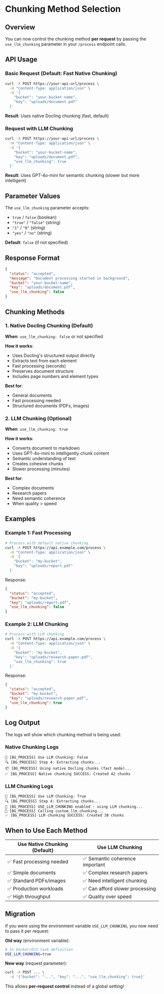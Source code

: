 # Chunking Method Selection

## Overview

You can now control the chunking method **per request** by passing the `use_llm_chunking` parameter in your `/process` endpoint calls.

## API Usage

### Basic Request (Default: Fast Native Chunking)

```bash
curl -X POST https://your-api-url/process \
  -H "Content-Type: application/json" \
  -d '{
    "bucket": "your-bucket-name",
    "key": "uploads/document.pdf"
  }'
```

**Result**: Uses native Docling chunking (fast, default)

### Request with LLM Chunking

```bash
curl -X POST https://your-api-url/process \
  -H "Content-Type: application/json" \
  -d '{
    "bucket": "your-bucket-name",
    "key": "uploads/document.pdf",
    "use_llm_chunking": true
  }'
```

**Result**: Uses GPT-4o-mini for semantic chunking (slower but more intelligent)

## Parameter Values

The `use_llm_chunking` parameter accepts:

- `true` / `false` (boolean)
- `"true"` / `"false"` (string)
- `"1"` / `"0"` (string)
- `"yes"` / `"no"` (string)

**Default**: `false` (if not specified)

## Response Format

```json
{
  "status": "accepted",
  "message": "Document processing started in background",
  "bucket": "your-bucket-name",
  "key": "uploads/document.pdf",
  "use_llm_chunking": false
}
```

## Chunking Methods

### 1. Native Docling Chunking (Default)

**When**: `use_llm_chunking: false` or not specified

**How it works**:
- Uses Docling's structured output directly
- Extracts text from each element
- Fast processing (seconds)
- Preserves document structure
- Includes page numbers and element types

**Best for**:
- General documents
- Fast processing needed
- Structured documents (PDFs, images)

### 2. LLM Chunking (Optional)

**When**: `use_llm_chunking: true`

**How it works**:
- Converts document to markdown
- Uses GPT-4o-mini to intelligently chunk content
- Semantic understanding of text
- Creates cohesive chunks
- Slower processing (minutes)

**Best for**:
- Complex documents
- Research papers
- Need semantic coherence
- When quality > speed

## Examples

### Example 1: Fast Processing

```bash
# Process with default native chunking
curl -X POST https://api.example.com/process \
  -H "Content-Type: application/json" \
  -d '{
    "bucket": "my-bucket",
    "key": "uploads/report.pdf"
  }'
```

Response:
```json
{
  "status": "accepted",
  "bucket": "my-bucket",
  "key": "uploads/report.pdf",
  "use_llm_chunking": false
}
```

### Example 2: LLM Chunking

```bash
# Process with LLM chunking
curl -X POST https://api.example.com/process \
  -H "Content-Type: application/json" \
  -d '{
    "bucket": "my-bucket",
    "key": "uploads/research-paper.pdf",
    "use_llm_chunking": true
  }'
```

Response:
```json
{
  "status": "accepted",
  "bucket": "my-bucket",
  "key": "uploads/research-paper.pdf",
  "use_llm_chunking": true
}
```

## Log Output

The logs will show which chunking method is being used:

### Native Chunking Logs
```
📄 [BG_PROCESS] Use LLM Chunking: False
🔍 [BG_PROCESS] Step 4: Extracting chunks...
📦 [BG_PROCESS] Using native Docling chunks (fast mode)...
✅ [BG_PROCESS] Native chunking SUCCESS: Created 42 chunks
```

### LLM Chunking Logs
```
📄 [BG_PROCESS] Use LLM Chunking: True
🔍 [BG_PROCESS] Step 4: Extracting chunks...
🔪 [BG_PROCESS] USE_LLM_CHUNKING enabled - using LLM chunking...
🔪 [BG_PROCESS] Calling custom_llm_chunking...
✅ [BG_PROCESS] LLM chunking SUCCESS: Created 38 chunks
```

## When to Use Each Method

| Use Native Chunking (Default) | Use LLM Chunking |
|------------------------------|------------------|
| ✅ Fast processing needed | ✅ Semantic coherence important |
| ✅ Simple documents | ✅ Complex research papers |
| ✅ Standard PDFs/images | ✅ Need intelligent chunking |
| ✅ Production workloads | ✅ Can afford slower processing |
| ✅ High throughput | ✅ Quality over speed |

## Migration

If you were using the environment variable `USE_LLM_CHUNKING`, you now need to pass it per request:

**Old way** (environment variable):
```bash
# In Docker/ECS task definition
USE_LLM_CHUNKING=true
```

**New way** (request parameter):
```bash
curl -X POST ... \
  -d '{"bucket": "...", "key": "...", "use_llm_chunking": true}'
```

This allows **per-request control** instead of a global setting!

